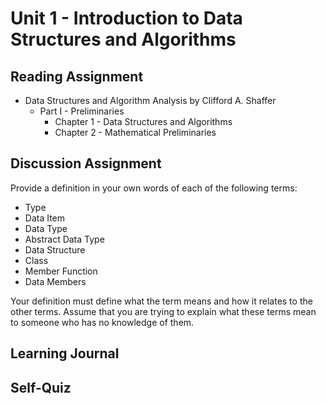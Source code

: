 # Unit 1 - Introduction to Data Structures and Algorithms

## Reading Assignment

- Data Structures and Algorithm Analysis by Clifford A. Shaffer
  - Part I - Preliminaries
    - Chapter 1 - Data Structures and Algorithms
    - Chapter 2 - Mathematical Preliminaries

## Discussion Assignment

Provide a definition in your own words of each of the following terms:
- Type
- Data Item
- Data Type
- Abstract Data Type
- Data Structure
- Class
- Member Function
- Data Members

Your definition must define what the term means and how it relates to the other terms. Assume that you are trying to explain what these terms mean to someone who has no knowledge of them.

## Learning Journal

## Self-Quiz